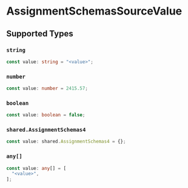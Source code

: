 # AssignmentSchemasSourceValue


## Supported Types

### `string`

```typescript
const value: string = "<value>";
```

### `number`

```typescript
const value: number = 2415.57;
```

### `boolean`

```typescript
const value: boolean = false;
```

### `shared.AssignmentSchemas4`

```typescript
const value: shared.AssignmentSchemas4 = {};
```

### `any[]`

```typescript
const value: any[] = [
  "<value>",
];
```

